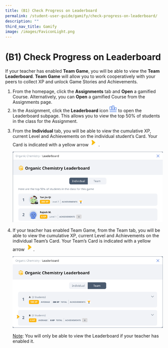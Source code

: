 ```yaml
---
title: (B1) Check Progress on Leaderboard
permalink: /student-user-guide/gamify/check-progress-on-leaderboard/
description: ""
third_nav_title: Gamify
image: /images/FaviconLight.png
---
```

<h1 id="check-progress-on-leaderboard">(B1) Check Progress on Leaderboard</h1>
<p>If your teacher has enabled <strong>Team Game</strong>, you will be able to view the <strong>Team Leaderboard</strong>. <strong>Team Game</strong> will allow you to work cooperatively with your peers to collect XP and unlock Game Stories and Achievements.</p>
<ol>
<li>From the homepage, click the <strong>Assignments</strong> tab and <strong>Open</strong> a gamified Course. Alternatively, you can <strong>Open</strong> a gamified Course from the Assignments page.</li>
<li>In the Assignment, click the <strong>Leaderboard</strong> icon <img style="width:1.5rem; display: inline;" src="/images/Icons/Leaderboard32.png"> to open the Leaderboard subpage. This allows you to view the top 50% of students in the class for the Assignment. </li>
<li><p>From the <strong>Individual</strong> tab, you will be able to view the cumulative XP, current Level and Achievements on the individual student’s Card. Your Card is indicated with a yellow arrow <img style="width:1.5rem; display: inline;" src="/images/Icons/YellowArrow.svg"> .</p>
<p> <img src="/images/1Student/G-CheckLeaderboard1.png"></p>
</li>
<li><p>If your teacher has enabled Team Game, from the Team tab, you will be able to view the cumulative XP, current Level and Achievements on the individual Team’s Card. Your Team’s Card is indicated with a yellow arrow <img style="width:1.5rem; display: inline;" src="/images/Icons/YellowArrow.svg">.</p>
<p> <img src="/images/1Student/G-CheckLeaderboard2.png"></p>
	<p> <u>Note</u>: You will only be able to view the Leaderboard if your teacher has enabled it.</p>
</li>
</ol>